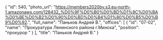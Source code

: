 {
    "id": 540,
    "photo_url": "https://members2020by.s3.eu-north-1.amazonaws.com/128432_%D0%9F%D0%B0%D0%BD%D1%8C%D0%BA%D0%BE%D0%B2%D0%90%D0%BD%D0%B4%D1%80%D0%B5%D0%B9%D0%92.",
    "full_name": "Паньков Андрей В.",
    "offices": [
        {
            "id": "07-02",
            "name": "Прокуратура Ленинского района г.Минска",
            "position": "прокурор "
        }
    ],
    "title": "Паньков Андрей В."
}
